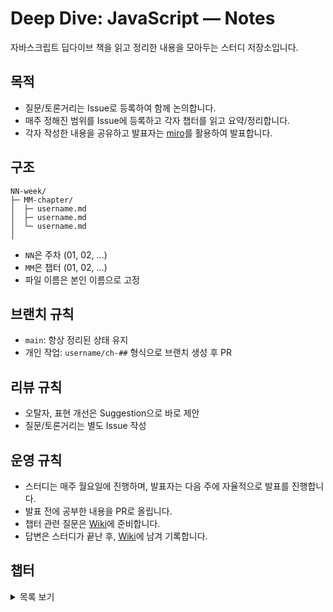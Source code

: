 # Deep Dive: JavaScript — Notes

자바스크립트 딥다이브 책을 읽고 정리한 내용을 모아두는 스터디 저장소입니다.

## 목적

- 질문/토론거리는 Issue로 등록하여 함께 논의합니다.
- 매주 정해진 범위를 Issue에 등록하고 각자 챕터를 읽고 요약/정리합니다.
- 각자 작성한 내용을 공유하고 발표자는 [miro](https://miro.com/app/board/uXjVJJjEaDQ=/?share_link_id=945163453782)를 활용하여 발표합니다.

## 구조

```plaintext
NN-week/
├─ MM-chapter/
│  ├─ username.md
│  ├─ username.md
│  └─ username.md
│
```

- `NN`은 주차 (01, 02, …)
- `MM`은 챕터 (01, 02, …)
- 파일 이름은 본인 이름으로 고정

## 브랜치 규칙

- `main`: 항상 정리된 상태 유지
- 개인 작업: `username/ch-##` 형식으로 브랜치 생성 후 PR

## 리뷰 규칙

- 오탈자, 표현 개선은 Suggestion으로 바로 제안
- 질문/토론거리는 별도 Issue 작성

## 운영 규칙

- 스터디는 매주 월요일에 진행하며, 발표자는 다음 주에 자율적으로 발표를 진행합니다.
- 발표 전에 공부한 내용을 PR로 올립니다.
- 챕터 관련 질문은 [Wiki](https://github.com/DeepDive-JS/deep-dive-js-notes/wiki)에 준비합니다.
- 답변은 스터디가 끝난 후, [Wiki](https://github.com/DeepDive-JS/deep-dive-js-notes/wiki)에 남겨 기록합니다.

## 챕터

<details>
  <summary>목록 보기</summary>

- ~~01장 프로그래밍~~
- ~~02장 자바스크립트란~~
- ~~03장 자바스크립트 개발 환경과 실행 방법~~
- ~~04장 변수~~
- ~~05장 표현식과 문~~
- ~~06장 데이터 타입~~
- ~~07장 연산자~~
- ~~08장 제어문~~
- ~~09장 타입 변환과 단축 평가~~
- ~~10장 객체 리터럴~~
- ~~11장 원시 값과 객체의 비교~~
- ~~12장 함수~~
- ~~13장 스코프~~
- ~~14장 전역 변수의 문제점~~
- ~~15장 let, const 키워드와 블록 레벨 스코프~~
- ~~18장 함수와 일급 객체~~
- 19장 프로토타입
- 21장 빌트인 객체
- 22장 this
- 23장 실행 컨텍스트
- 24장 클로저
- 25장 클래스
- 26장 ES6 함수의 추가 기능
- 27장 배열
- 35장 스프레드 문법
- 36장 디스트럭처링 할당
- 38장 브라우저의 렌더링 과정
- 39장 DOM
- 40장 이벤트
- 41장 타이머
- 42장 비동기 프로그래밍
- 45장 프로미스
- 47장 에러 처리
- 48장 모듈

</details>
